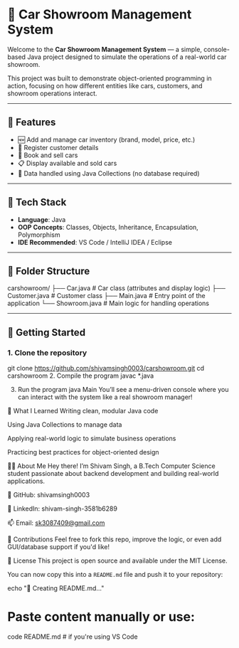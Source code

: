 # 🚗 Car Showroom Management System

Welcome to the **Car Showroom Management System** — a simple, console-based Java project designed to simulate the operations of a real-world car showroom.

This project was built to demonstrate object-oriented programming in action, focusing on how different entities like cars, customers, and showroom operations interact.

---

## 📌 Features

- 🆕 Add and manage car inventory (brand, model, price, etc.)
- 👤 Register customer details
- 📄 Book and sell cars
- 📋 Display available and sold cars
- 💾 Data handled using Java Collections (no database required)

---

## 🧰 Tech Stack

- **Language**: Java
- **OOP Concepts**: Classes, Objects, Inheritance, Encapsulation, Polymorphism
- **IDE Recommended**: VS Code / IntelliJ IDEA / Eclipse

---

## 📂 Folder Structure
carshowroom/
├── Car.java # Car class (attributes and display logic)
├── Customer.java # Customer class
├── Main.java # Entry point of the application
└── Showroom.java # Main logic for handling operations

---

## 🚀 Getting Started

### 1. Clone the repository
git clone https://github.com/shivamsingh0003/carshowroom.git
cd carshowroom
2. Compile the program
javac *.java

3. Run the program
java Main
You’ll see a menu-driven console where you can interact with the system like a real showroom manager!

🧠 What I Learned
Writing clean, modular Java code

Using Java Collections to manage data

Applying real-world logic to simulate business operations

Practicing best practices for object-oriented design

🙋‍♂️ About Me
Hey there! I’m Shivam Singh, a B.Tech Computer Science student passionate about backend development and building real-world applications.

🔗 GitHub: shivamsingh0003

💼 LinkedIn: shivam-singh-3581b6289

📫 Email: sk3087409@gmail.com

🤝 Contributions
Feel free to fork this repo, improve the logic, or even add GUI/database support if you'd like!

📃 License
This project is open source and available under the MIT License.


You can now copy this into a `README.md` file and push it to your repository:

echo "📄 Creating README.md..."
# Paste content manually or use:
code README.md    # if you're using VS Code
